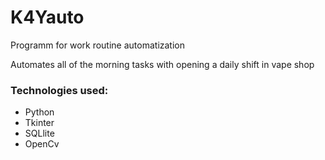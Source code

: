 # K4Yauto
Programm for work routine automatization

Automates all of the morning tasks with opening a daily shift in vape shop


### Technologies used:
* Python
* Tkinter
* SQLlite
* OpenCv
